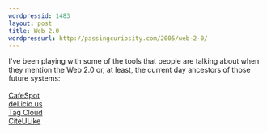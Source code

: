 ```yaml
---
wordpressid: 1483
layout: post
title: Web 2.0
wordpressurl: http://passingcuriosity.com/2005/web-2-0/
---
```

I've been playing with some of the tools that people are talking about when they mention the Web 2.0 or, at least, the current day ancestors of those future systems:<br /><br /><a href="http://cafespot.net/">CafeSpot</a><br /><a href="http://del.icio.us/thsutton">del.icio.us</a><br /><a href="http://www.tagcloud.com/cloud/html/thsutton/default">Tag Cloud</a><br /><a href="http://www.citeulike.org/user/thsutton">CiteULike</a>
